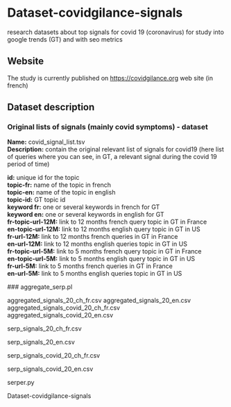 # Dataset-covidgilance-signals
research datasets about top signals for covid 19 (coronavirus) for study into  google trends (GT) and with seo metrics

## Website

The study is currently published on https://covidgilance.org web site (in french)

## Dataset description

### Original lists of signals (mainly covid symptoms) - dataset

**Name:** covid_signal_list.tsv  
**Description:** contain the original relevant list of signals for covid19 (here list of queries where you can see, in GT, a relevant signal during the covid 19 period of time)    

**id:** unique id for the topic  
**topic-fr:** name of the topic in french  
**topic-en:** name of the topic in english  
**topic-id:** GT topic id  
**keyword fr:** one or several keywords in french for GT  
**keyword en:** one or several keywords in english for GT  
**fr-topic-url-12M:** link to 12 months french query topic in GT in France   	
**en-topic-url-12M:** link to 12 months english query topic in GT in US  
**fr-url-12M:** link to 12 months french queries in GT in France  
**en-url-12M:** link to 12 months english queries topic in GT in US  
**fr-topic-url-5M:** link to 5 months french query topic in GT in France  
**en-topic-url-5M:** link to 5 months english query topic in GT in US  
**fr-url-5M:** link to 5 months french queries in GT in France   
**en-url-5M:** link to 5 months english queries topic in GT in US   


### aggregate_serp.pl



aggregated_signals_20_ch_fr.csv
aggregated_signals_20_en.csv
aggregated_signals_covid_20_ch_fr.csv
aggregated_signals_covid_20_en.csv



serp_signals_20_ch_fr.csv

serp_signals_20_en.csv

serp_signals_covid_20_ch_fr.csv

serp_signals_covid_20_en.csv

serper.py


Dataset-covidgilance-signals





